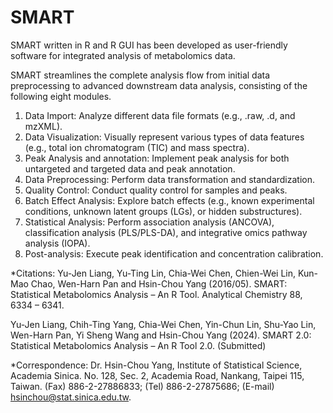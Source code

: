 # SMART
SMART written in R and R GUI has been developed as user-friendly software for integrated analysis of metabolomics data. 

SMART streamlines the complete analysis flow from initial data preprocessing to advanced downstream data analysis, consisting of the following eight modules. 
1.	Data Import: Analyze different data file formats (e.g., .raw, .d, and mzXML).
2.	Data Visualization: Visually represent various types of data features (e.g., total ion chromatogram (TIC) and mass spectra).
3.	Peak Analysis and annotation: Implement peak analysis for both untargeted and targeted data and peak annotation.
4.	Data Preprocessing: Perform data transformation and standardization.
5.	Quality Control: Conduct quality control for samples and peaks.
6.	Batch Effect Analysis: Explore batch effects (e.g., known experimental conditions, unknown latent groups (LGs), or hidden substructures).
7.	Statistical Analysis: Perform association analysis (ANCOVA), classification analysis (PLS/PLS-DA), and integrative omics pathway analysis (IOPA).
8.	Post-analysis: Execute peak identification and concentration calibration.

*Citations: 
Yu-Jen Liang, Yu-Ting Lin, Chia-Wei Chen, Chien-Wei Lin, Kun-Mao Chao, Wen-Harn Pan and Hsin-Chou Yang (2016/05). SMART: Statistical Metabolomics Analysis – An R Tool. Analytical Chemistry 88, 6334 – 6341.

Yu-Jen Liang, Chih-Ting Yang, Chia-Wei Chen, Yin-Chun Lin, Shu-Yao Lin, Wen-Harn Pan, Yi Sheng Wang and Hsin-Chou Yang (2024). SMART 2.0: Statistical Metabolomics Analysis – An R Tool 2.0. (Submitted)

*Correspondence: Dr. Hsin-Chou Yang, Institute of Statistical Science, Academia Sinica. No. 128, Sec. 2, Academia Road, Nankang, Taipei 115, Taiwan. (Fax) 886-2-27886833; (Tel) 886-2-27875686; (E-mail) hsinchou@stat.sinica.edu.tw.
